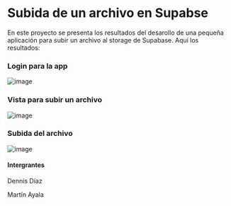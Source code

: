 
# Subida de un archivo en Supabse

En este proyecto se presenta los resultados del desarollo de una pequeña aplicación para subir un archivo al storage de Supabase. Aquí los resultados:

### Login para la app

![image](https://github.com/user-attachments/assets/d024b435-afd5-4b64-86f1-d83285fe8ec9)

### Vista para subir un archivo

![image](https://github.com/user-attachments/assets/add27054-0d8f-4892-909a-c5a19165bc74)

### Subida del archivo

![image](https://github.com/user-attachments/assets/2bd13483-e37c-40b3-8ec9-c738b4fddfc5)

#### Intergrantes

Dennis Díaz

Martín Ayala
